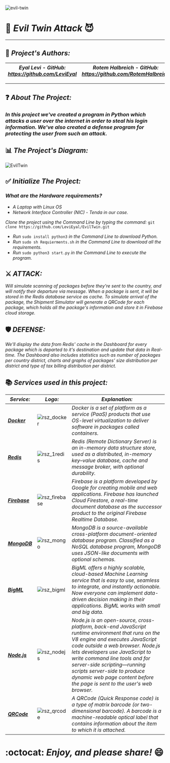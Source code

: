 ![evil-twin](https://user-images.githubusercontent.com/66558110/168109529-d1afbe18-5563-4a45-954e-9c43d06e2723.jpg)
# 👼 *Evil Twin Attack* 😈
--------------------------------------------------------------------------------------------------------------------------------------------------------------------
## :pencil: *Project's Authors:*
 *Eyal Levi   -  GitHub: https://github.com/LeviEyal* | *Rotem Halbreich  -  GitHub: https://github.com/RotemHalbreich* | *Moshe Crespin  -  GitHub: https://github.com/mosheCrespin*
------------------------------------------------------|------------------------------------------------------|------------------------------------------------------
--------------------------------------------------------------------------------------------------------------------------------------------------------------------

## :question: *About The Project:*
### *In this project we've created a program in Python which attacks a user over the internet in order to steal his login information. We've also created a defense program for protecting the user from such an attack.*


## :bar_chart: *The Project's Diagram:*
![EvilTwin](https://user-images.githubusercontent.com/66558110/168108301-7f8a238e-a617-48b8-9b9e-166647628f34.png)


## :white_check_mark: *Initialize The Project:*
### *What are the Hardware requirements?*
* *A Laptop with Linux OS*
* *Network Interface Controller (NIC) - Tenda in our case.*

*Clone the project using the Command Line by typing the command:*
`git clone https://github.com/LeviEyal/EvilTwin.git`
* *Run* `sudo install python3` *in the Command Line to download Python.*
* *Run* `sudo sh Requierments.sh` *in the Command Line to download all the requirements.*
* *Run* `sudo python3 start.py` *in the Command Line to execute the program.*

## ⚔️ *__ATTACK:__*
*Will simulate scanning of packages before they're sent to the country, and will notify their departure via message. When a package is sent, it will be stored in the Redis database service as cache. To simulate arrival of the package, the Shipment Simulator will generate a QRCode for each package, which holds all the package's information and store it in Firebase cloud storage.*

## 🛡️ *__DEFENSE:__*  
*We'll display the data from Redis' cache in the Dashboard for every package which is departed to it's destination and update that data in Real-time. The Dashboard also includes statistics such as number of packages per country district, charts and graphs of packages' size distribution per district and type of tax billing distribution per district.*




## :books: *Services used in this project:*
  *Service:* | *Logo:* | *Explanation:*
------------------------------------------------------|------------------------------------------------------|------------------------------------------------------
*__[Docker](https://www.docker.com/)__* | ![rsz_docker](https://user-images.githubusercontent.com/66558110/138525534-5b80cfff-9cc8-49d8-91ee-56dad30554ac.png) | *Docker is a set of platform as a service (PaaS) products that use OS-level virtualization to deliver software in packages called containers.*
*__[Redis](https://redis.io/)__* | ![rsz_1redis](https://user-images.githubusercontent.com/66558110/138525323-e48deafc-5d80-44cb-881c-543cbb9b4328.png) | *Redis (Remote Dictionary Server) is an in-memory data structure store, used as a distributed, in-memory key–value database, cache and message broker, with optional durability.*
*__[Firebase](https://firebase.google.com/)__* | ![rsz_firebase](https://user-images.githubusercontent.com/66558110/138526112-1f4f9d97-cc27-4cfa-ae9a-748839022443.png) | *Firebase is a platform developed by Google for creating mobile and web applications. Firebase has launched Cloud Firestore, a real-time document database as the successor product to the original Firebase Realtime Database.*
*__[MongoDB](https://www.mongodb.com/)__* | ![rsz_mongo](https://user-images.githubusercontent.com/66558110/138526141-b3b75e15-ca4c-4a79-b6eb-c76c935b98d8.png) | *MongoDB is a source-available cross-platform document-oriented database program. Classified as a NoSQL database program, MongoDB uses JSON-like documents with optional schemas.*
*__[BigML](https://bigml.com/)__* | ![rsz_bigml](https://user-images.githubusercontent.com/66558110/138526204-8149be8b-c540-4a35-b475-b0b94d32e375.png) | *BigML offers a highly scalable, cloud-based Machine Learning service that is easy to use, seamless to integrate, and instantly actionable. Now everyone can implement data-driven decision making in their applications. BigML works with small and big data.*
*__[Node.js](https://nodejs.org/en/)__* | ![rsz_nodejs](https://user-images.githubusercontent.com/66558110/138526220-82e94b3d-72c3-47fc-a698-2d31bfc8cb85.png) | *Node.js is an open-source, cross-platform, back-end JavaScript runtime environment that runs on the V8 engine and executes JavaScript code outside a web browser. Node.js lets developers use JavaScript to write command line tools and for server-side scripting—running scripts server-side to produce dynamic web page content before the page is sent to the user's web browser.*
*__[QRCode](https://en.wikipedia.org/wiki/QR_code)__* | ![rsz_qrcode](https://user-images.githubusercontent.com/66558110/138526484-f97cda37-1b6c-47b3-9850-ea254c390728.png) | *A QRCode (Quick Response code) is a type of matrix barcode (or two-dimensional barcode). A barcode is a machine-readable optical label that contains information about the item to which it is attached.*

# :octocat: *Enjoy, and please share!* :smile:



